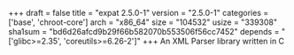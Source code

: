 +++
draft = false
title = "expat 2.5.0-1"
version = "2.5.0-1"
categories = ['base', 'chroot-core']
arch = "x86_64"
size = "104532"
usize = "339308"
sha1sum = "bd6d26afcd9b29f66b582070b553506f56cc7452"
depends = "['glibc>=2.35', 'coreutils>=6.26-2']"
+++
An XML Parser library written in C